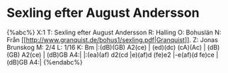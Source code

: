 # Sexling efter August Andersson

{%abc%}
X:1
T: Sexling efter August Andersson
R: Halling
O: Bohuslän
N: Från [[http://www.granquist.de/bohus1/sexling.pdf|Granquist]].
Z: Jonas Brunskog
M: 2/4
L: 1/16
K: Bm
|:(dB)(GB) A2(ce) | (ed)(dc) (cA)(Ac) | (dB)(GB) A2(ce) | (dB)GB A4:| 
|:(ea)(af) d2(cd |e)(af)d (fe)e2 |-e(af)(d fe)ce | (dB)GB A4:| 
{%endabc%}

